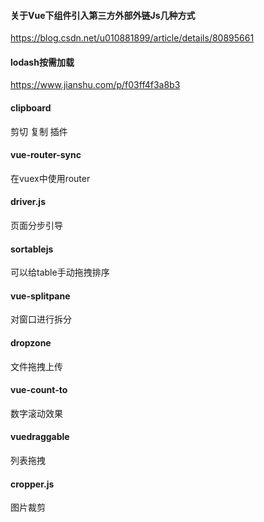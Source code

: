#### 关于Vue下组件引入第三方外部外链Js几种方式
https://blog.csdn.net/u010881899/article/details/80895661
 
#### lodash按需加载
https://www.jianshu.com/p/f03ff4f3a8b3

#### clipboard
剪切 复制 插件

#### vue-router-sync
在vuex中使用router

#### driver.js
页面分步引导

#### sortablejs
可以给table手动拖拽排序

#### vue-splitpane
对窗口进行拆分

#### dropzone
文件拖拽上传

#### vue-count-to
数字滚动效果

#### vuedraggable
列表拖拽

#### cropper.js
图片裁剪